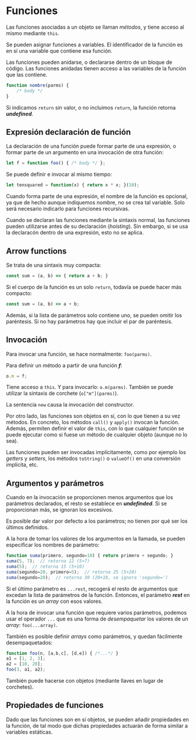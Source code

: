 # Funciones

Las funciones asociadas a un objeto se llaman *métodos*, y tiene acceso al mismo mediante `this`.

Se pueden asignar funciones a variables. El identificador de la función es en sí una variable que contiene esa función.

Las funciones pueden anidarse, o declararse dentro de un bloque de código. Las funciones anidadas tienen acceso a las variables de la función que las contiene.

```js
function nombre(parms) {
    /* body */
}
```

Si indicamos `return` sin valor, o no incluimos `return`, la función retorna ***undefined***.

## Expresión declaración de función

La declaración de una función puede formar parte de una expresión, o formar parte de un argumento en una invocación de otra función:

```js
let f = function foo() { /* body */ };
```

Se puede definir e invocar al mismo tiempo:

```js
let tensquared = function(x) { return x * x; }(10);
```

Cuando forma parte de una expresión, el nombre de la función es opcional, ya que de hecho aunque indiquemos nombre, no se crea tal variable. Solo será necesario indicarlo para funciones recursivas.

Cuando se declaran las funciones mediante la sintaxis normal, las funciones pueden utilizarse antes de su declaración (*hoisting*). Sin embargo, si se usa la declaracón dentro de una expresión, esto no se aplica.

## Arrow functions

Se trata de una sintaxis muy compacta:

```js
const sum = (a, b) => { return a + b; }
```

Si el cuerpo de la función es un solo `return`, todavía se puede hacer más compacto:

```js
const sum = (a, b) => a + b;
```

Además, si la lista de parámetros solo contiene uno, se pueden omitir los paréntesis. Si no hay parámetros hay que incluir el par de paréntesis.

## Invocación

Para invocar una función, se hace normalmente: `foo(parms)`.

Para definir un método a partir de una función ***f***:

```js
o.m = f;
```

Tiene acceso a `this`. Y para invocarlo: `o.m(parms)`. También se puede utilizar la sintaxis de corchete (`o["m"](parms)`).

La sentencia `new` causa la invocación del constructor.

Por otro lado, las funciones son objetos en sí, con lo que tienen a su vez métodos. En concreto, los métodos `call()` y `apply()` invocan la función. Además, permiten definir el valor de `this`, con lo que cualquier función se puede ejecutar como si fuese un método de cualquier objeto (aunque no lo sea).

Las funciones pueden ser invocadas implícitamente, como por ejemplo los *getters* y *setters*, los métodos `toString()` o `valueOf()` en una conversión implícita, etc.

## Argumentos y parámetros

Cuando en la invocación se proporcionen menos argumentos que los parámetros declarados, el resto se establece en ***undefinded***. Si se proporcionan más, se ignoran los excesivos.

Es posible dar valor por defecto a los parámetros; no tienen por qué ser los últimos definidos.

A la hora de tomar los valores de los argumentos en la llamada, se pueden especificar los nombres de parámetro:

```js
function suma(primero, segundo=10) { return primero + segundo; }
suma(5, 7);  // retorna 12 (5+7)
suma(5);  // retorna 15 (5+10)
suma(segundo=20, primero=5);  // retorna 25 (5+20)
suma(segundo=20);  // retorna 30 (20+10, se ignora 'segundo=')
```

Si el último parámetro es `...rest`, recogerá el resto de argumentos que excedan la lista de parámetros de la función. Entonces, el parámetro ***rest*** en la función es un *array* con esos valores.

A la hora de invocar una función que requiere varios parámetros, podemos usar el operador `...` que es una forma de *desempaquetar* los valores de un *array*: `foo(...array)`.

También es posible definir *arrays* como parámetros, y quedan fácilmente desempaquetados:

```js
function foo(n, [a,b,c], [d,e]) { /*...*/ }
a1 = [1, 2, 3];
a2 = [10, 20];
foo(3, a1, a2);
```

También puede hacerse con objetos (mediante llaves en lugar de corchetes).

## Propiedades de funciones

Dado que las funciones son en sí objetos, se pueden añadir propiedades en la función, de tal modo que dichas propiedades actuarán de forma similar a variables estáticas.
